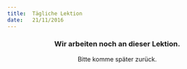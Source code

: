 ```yaml
---
title:  Tägliche Lektion
date:   21/11/2016
---
```


### <center>Wir arbeiten noch an dieser Lektion.</center>
<center>Bitte komme später zurück.</center>